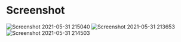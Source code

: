 # Screenshot
![Screenshot 2021-05-31 215040](https://user-images.githubusercontent.com/32445265/120318408-0374af00-c30a-11eb-98d4-9570c8970546.png)
![Screenshot 2021-05-31 213653](https://user-images.githubusercontent.com/32445265/120318415-053e7280-c30a-11eb-8e52-0b2590b6f359.png)
![Screenshot 2021-05-31 214503](https://user-images.githubusercontent.com/32445265/120318417-066f9f80-c30a-11eb-8151-37bcf90dae50.png)
